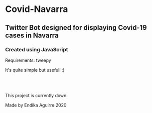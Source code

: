 # Covid-Navarra

## Twitter Bot designed for displaying Covid-19 cases in Navarra

### Created using JavaScript

Requirements: tweepy 

It's quite simple but usefull :)<br><br><br><br>




This project is currently down.

Made by Endika Aguirre 2020
